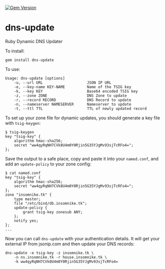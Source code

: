 [![Gem Version](https://badge.fury.io/rb/dns-update.svg)](https://badge.fury.io/rb/dns-update)

# dns-update
Ruby Dynamic DNS Updater

To install:

	gem install dns-update

To use:

	Usage: dns-update [options]
		-u, --url URL                    JSON IP URL
		-e, --key-name KEY-NAME          Name of the TSIG key
		-k, --key KEY                    Base64 encoded TSIG key
		-z, --zone ZONE                  DNS Zone to update
		-r, --record RECORD              DNS Record to update
		-n, --nameserver NAMESERVER      Nameserver to update
		-t, --ttl TTL                    TTL of newly updated record

To set up your zone file for dynamic updates, you should generate a key file
with `tsig-keygen`:

	$ tsig-keygen
	key "tsig-key" {
		algorithm hmac-sha256;
		secret "ww4qyRqNH7CVk8U4m0Y0Rjin5G35YJgMv93sjTcRFo4=";
	};

Save the output to a safe place, copy and paste it into your `named.conf`, and
add an `update-policy` to your zone config:

	$ cat named.conf
	key "tsig-key" {
		algorithm hmac-sha256;
		secret "ww4qyRqNH7CVk8U4m0Y0Rjin5G35YJgMv93sjTcRFo4=";
	};
	zone "insomnike.tk" {
		type master;
		file "/etc/bind/db.insomnike.tk";
		update-policy {
			grant tsig-key zonesub ANY;
		};
		notify yes;
	};
	...

Now you can call `dns-update` with your authentication details. It will get
your external IP from jsonip.com and then update your DNS records:

	dns-update -e tsig-key -z insomnike.tk \
		-n ns.insomnike.tk -r house.insomnike.tk \
		-k ww4qyRqNH7CVk8U4m0Y0Rjin5G35YJgMv93sjTcRFo4=
